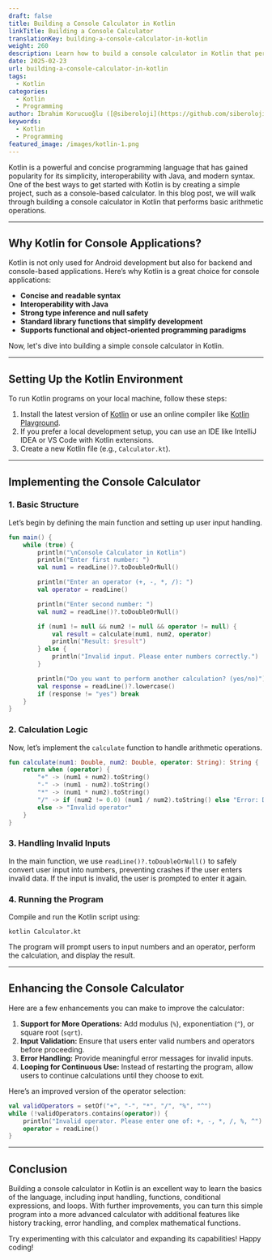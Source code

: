 ```yaml
---
draft: false
title: Building a Console Calculator in Kotlin
linkTitle: Building a Console Calculator
translationKey: building-a-console-calculator-in-kotlin
weight: 260
description: Learn how to build a console calculator in Kotlin that performs basic arithmetic operations. This tutorial covers setting up the Kotlin environment, implementing the calculator logic, handling user input, and enhancing the calculator with additional features.
date: 2025-02-23
url: building-a-console-calculator-in-kotlin
tags:
  - Kotlin
categories:
  - Kotlin
  - Programming
author: İbrahim Korucuoğlu ([@siberoloji](https://github.com/siberoloji))
keywords:
  - Kotlin
  - Programming
featured_image: /images/kotlin-1.png
---
```

Kotlin is a powerful and concise programming language that has gained popularity for its simplicity, interoperability with Java, and modern syntax. One of the best ways to get started with Kotlin is by creating a simple project, such as a console-based calculator. In this blog post, we will walk through building a console calculator in Kotlin that performs basic arithmetic operations.

---

## Why Kotlin for Console Applications?

Kotlin is not only used for Android development but also for backend and console-based applications. Here’s why Kotlin is a great choice for console applications:

- **Concise and readable syntax**
- **Interoperability with Java**
- **Strong type inference and null safety**
- **Standard library functions that simplify development**
- **Supports functional and object-oriented programming paradigms**

Now, let's dive into building a simple console calculator in Kotlin.

---

## Setting Up the Kotlin Environment

To run Kotlin programs on your local machine, follow these steps:

1. Install the latest version of [Kotlin](https://kotlinlang.org/) or use an online compiler like [Kotlin Playground](https://play.kotlinlang.org/).
2. If you prefer a local development setup, you can use an IDE like IntelliJ IDEA or VS Code with Kotlin extensions.
3. Create a new Kotlin file (e.g., `Calculator.kt`).

---

## Implementing the Console Calculator

### 1. Basic Structure

Let’s begin by defining the main function and setting up user input handling.

```kotlin
fun main() {
    while (true) {
        println("\nConsole Calculator in Kotlin")
        println("Enter first number: ")
        val num1 = readLine()?.toDoubleOrNull()

        println("Enter an operator (+, -, *, /): ")
        val operator = readLine()

        println("Enter second number: ")
        val num2 = readLine()?.toDoubleOrNull()

        if (num1 != null && num2 != null && operator != null) {
            val result = calculate(num1, num2, operator)
            println("Result: $result")
        } else {
            println("Invalid input. Please enter numbers correctly.")
        }

        println("Do you want to perform another calculation? (yes/no)")
        val response = readLine()?.lowercase()
        if (response != "yes") break
    }
}
```

### 2. Calculation Logic

Now, let’s implement the `calculate` function to handle arithmetic operations.

```kotlin
fun calculate(num1: Double, num2: Double, operator: String): String {
    return when (operator) {
        "+" -> (num1 + num2).toString()
        "-" -> (num1 - num2).toString()
        "*" -> (num1 * num2).toString()
        "/" -> if (num2 != 0.0) (num1 / num2).toString() else "Error: Division by zero"
        else -> "Invalid operator"
    }
}
```

### 3. Handling Invalid Inputs

In the main function, we use `readLine()?.toDoubleOrNull()` to safely convert user input into numbers, preventing crashes if the user enters invalid data. If the input is invalid, the user is prompted to enter it again.

### 4. Running the Program

Compile and run the Kotlin script using:

```
kotlin Calculator.kt
```

The program will prompt users to input numbers and an operator, perform the calculation, and display the result.

---

## Enhancing the Console Calculator

Here are a few enhancements you can make to improve the calculator:

1. **Support for More Operations:** Add modulus (`%`), exponentiation (`^`), or square root (`sqrt`).
2. **Input Validation:** Ensure that users enter valid numbers and operators before proceeding.
3. **Error Handling:** Provide meaningful error messages for invalid inputs.
4. **Looping for Continuous Use:** Instead of restarting the program, allow users to continue calculations until they choose to exit.

Here’s an improved version of the operator selection:

```kotlin
val validOperators = setOf("+", "-", "*", "/", "%", "^")
while (!validOperators.contains(operator)) {
    println("Invalid operator. Please enter one of: +, -, *, /, %, ^")
    operator = readLine()
}
```

---

## Conclusion

Building a console calculator in Kotlin is an excellent way to learn the basics of the language, including input handling, functions, conditional expressions, and loops. With further improvements, you can turn this simple program into a more advanced calculator with additional features like history tracking, error handling, and complex mathematical functions.

Try experimenting with this calculator and expanding its capabilities! Happy coding!
